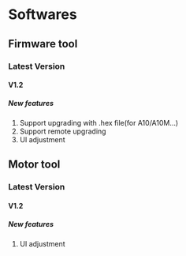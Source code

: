 # Softwares

## Firmware tool

### Latest Version

#### V1.2

##### New features
1. Support upgrading with .hex file(for A10/A10M...)
2. Support remote upgrading
3. UI adjustment

## Motor tool

### Latest Version

#### V1.2

##### New features
1. UI adjustment